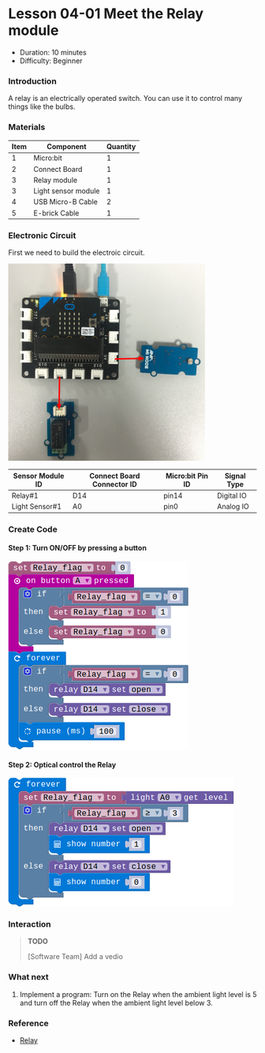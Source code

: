 # Lesson 04-01 Meet the Relay module

- Duration: 10 minutes
- Difficulty: Beginner

### Introduction

A relay is an electrically operated switch. You can use it to control many things like the bulbs.

### Materials

| Item | Component           | Quantity |
| ---- | ------------------- | -------- |
| 1    | Micro:bit           | 1        |
| 2    | Connect Board       | 1        |
| 3    | Relay module        | 1        |
| 3    | Light sensor module | 1        |
| 4    | USB Micro-B Cable   | 2        |
| 5    | E-brick Cable       | 1        |

### Electronic Circuit

First we need to build the electroic circuit.

![dfsd](./_image/lesson-04-01/electronic_circuit.png)

| Sensor Module ID | Connect Board Connector ID | Micro:bit Pin ID | Signal Type |
| ---------------- | -------------------------- | ---------------- | ----------- |
| Relay#1          | D14                        | pin14            | Digital IO  |
| Light Sensor#1   | A0                         | pin0             | Analog IO   |

### Create Code

#### Step 1: Turn ON/OFF by pressing a button

 ![dfsd](./_image/lesson-04-01/key-control.png)



#### Step 2:  Optical control the Relay

 ![dfsd](./_image/lesson-04-01/light-control.png)



### Interaction

> **TODO**
>
> [Software Team] Add a vedio

### What next

1. Implement a program: Turn on the Relay when the ambient light level is 5 and turn off the Relay when the ambient light level below 3.

### Reference

- [Relay](https://en.wikipedia.org/wiki/Relay)
